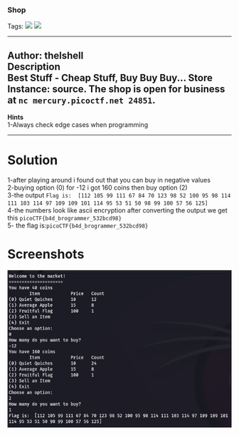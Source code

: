 ### Shop
Tags: ![](https://img.shields.io/badge/Beginner_picoCTF_2021-blue) ![](https://img.shields.io/badge/Reverse_Engineering-red)

------------
Author: thelshell<br>
**Description**<br>
Best Stuff - Cheap Stuff, Buy Buy Buy... Store Instance: source. The shop is open for business at `nc mercury.picoctf.net 24851`.
------------

**Hints**<br>
1-Always check edge cases when programming<br>

------------
# Solution
1-after playing around i found out that you can buy in negative values<br>
2-buying option (0) for -12 i got 160 coins then buy option (2)<br>
3-the output `Flag is:  [112 105 99 111 67 84 70 123 98 52 100 95 98 114 111 103 114 97 109 109 101 114 95 53 51 50 98 99 100 57 56 125]`<br>
4-the numbers look like ascii encryption after converting the output we get this `picoCTF{b4d_brogrammer_532bcd98}`<br>
5- the flag is:`picoCTF{b4d_brogrammer_532bcd98}`<br>
# Screenshots
![](shop.solved.png)
